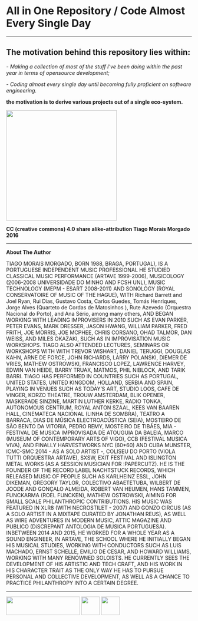 <div><p><h1> All in One Repository / Code Almost Every Single Day</h1></p></div>

---

<div><p><h2>The motivation behind this repository lies within:</h2><p/></div>
<div><i> - Making a collection of most of the stuff I've been doing within the past year in terms of opensource development;</i><p/>
<p><i> - Coding almost every single day until becoming fully proficient on software engineering.</i></p></p>
<p><b>the motivation is to derive various projects out of a single eco-system.</b></p></div>
<div><p><img src="https://media.licdn.com/mpr/mpr/shrinknp_200_200/AAEAAQAAAAAAAAz3AAAAJGI2YzljZTQzLWU0YzQtNDQzZi04MGFkLTM1MzViM2NlMjVkZg.jpg" height = "300" width = "300">
</p></div>
<div><p><b>CC (creative commons) 4.0 share alike-attribution Tiago Morais Morgado 2016</b></p></div>

---

<div><b>About The Author</b></div>
<div><p>TIAGO MORAIS MORGADO, BORN 1988, BRAGA, PORTUGAL), IS A PORTUGUESE INDEPENDENT MUSIC PROFESSIONAL HE STUDIED CLASSICAL MUSIC PERFORMANCE (ARTAVE 1999-2006), MUSICOLOGY (2006-2008 UNIVERSIDADE DO MINHO AND FCSH UNL), MUSIC TECHNOLOGY (MEPM - ESART 2008-2011) AND SONOLOGY (ROYAL CONSERVATOIRE OF MUSIC OF THE HAGUE), WITH Richard Barrett and Joel Ryan, Rui Dias, Gustavo Costa, Carlos Guedes, Tomás Henriques, Jorge Alves (Quarteto de Cordas de Matosinhos ), Rute Azevedo (Orquestra Nacional do Porto), and Ana Sério, among many others, AND BEGAN WORKING WITH LEADING IMPROVISERS IN 2010 SUCH AS EVAN PARKER, PETER EVANS, MARK DRESSER, JASON HWANG, WILLIAM PARKER, FRED FRITH, JOE MORRIS, JOE MCPHEE, CHRIS CORSANO, OHAD TALMOR, DAN WEISS, AND MILES OKAZAKI, SUCH AS IN IMPROVISATION MUSIC WORKSHOPS. TIAGO ALSO ATTENDED LECTURES, SEMINARS OR WORKSHOPS WITH WITH TREVOR WISHART, DANIEL TERUGGI, DOUGLAS KAHN, ARNE DE FORCE, JOHN RICHARDS, LARRY POLANSKI, DIEMER DE VRIES, MATHEW OSTROWSKI, FRANCISCO LOPEZ, LAWRENCE HARVEY, EDWIN VAN HEIDE, BARRY TRUAX, MATMOS, PHIL NIBLOCK, AND TARIK BARRI. TIAGO HAS PERFORMED IN COUNTRIES SUCH AS PORTUGAL, UNITED STATES, UNITED KINGDOM, HOLLAND, SERBIA AND SPAIN, PLAYING IN VENUES SUCH AS TODAY’S ART, STUDIO LOOS, CAFE DE VINGER, KORZO THEATRE, TROUW AMSTERDAM, BLIK OPENER, MASKERADE SINZINE, MARTIN LUTHER KERKE, RADIO TONKA, AUTONOMOUS CENTRUM, ROYAL ANTON SZAAL, KEES VAN BAAREN HALL, CINEMATECA NACIONAL (LINHA DE SOMBRA), TEATRO A BARRACA, DIAS DE MÚSICA ELECTROACÚSTICA (SEIA), MOSTEIRO DE SÃO BENTO DA VITORIA, PEDRO REMY, MOSTEIRO DE TIBÃES, MIA - FESTIVAL DE MUSICA IMPROVISADA DE ATOUGUIA DA BALEIA, MARCO (MUSEUM OF CONTEMPORARY ARTS OF VIGO), CCB (FESTIVAL MUSICA VIVA), AND FINALLY HARVESTWORKS NYC (60*60) AND CUBA MUNSTER, ICMC-SMC 2014 - AS A SOLO ARTIST -, COLISEU DO PORTO (VIOLA TUTTI ORQUESTRA ARTAVE), SXSW, EXIT FESTIVAL AND ISLINGTON METAL WORKS (AS A SESSION MUSICIAN FOR :PAPERCUTZ). HE IS THE FOUNDER OF THE RECORD LABEL NACHTSTUCK RECORDS, WHICH RELEASED MUSIC OF PEOPLE SUCH AS KARLHEINZ ESSL, JOHN DIKEMAN, GREGORY TAYLOR, COLECTIVO ABAETETUBA, WILBERT DE JOODE AND GONÇALO ALMEIDA, ROBERT VAN HEUMEN, HANS TAMMEN, FUNCKARMA (ROEL FUNCKEN), MATHEW OSTROWSKI, AIMING FOR SMALL SCALE PHILANTHROPIC CONTRIBUTIONS. HIS MUSIC WAS FEATURED IN XLR8 (WITH NECROSTILET - 2007) AND GONZO CIRCUS (AS A SOLO ARTIST IN A MIXTAPE CURATED BY JONATHAN REUS), AS WELL AS WIRE ADVENTURES IN MODERN MUSIC, ATTIC MAGAZINE AND PUBLICO (DiSCREPANT ANTOLOGIA DE MUSICA PORTUGUESA). INBETWEEN 2014 AND 2015, HE WORKED FOR A WHOLE YEAR AS A SOUND ENGINEER, IN ARTAVE, THE SCHOOL WHERE HE INITIALLY BEGAN HIS MUSICAL STUDIES, WORKING WITH CONDUCTORS SUCH AS LUIS MACHADO, ERNST SCHELLE, EMILIO DE CESAR, AND HOWARD WILLIAMS, WORKING WITH MANY RENOWNED SOLOISTS. HE CURRENTLY SEES THE DEVELOPMENT OF HIS ARTISTIC AND TECH CRAFT, AND HIS WORK IN HIS CHARACTER TRAIT AS THE ONLY WAY HE HAS TO PURSUE PERSONAL AND COLLECTIVE DEVELOPMENT, AS WELL AS A CHANCE TO PRACTICE PHILANTHROPY INTO A CERTAIN DEGREE.</p></div>

---

<div><p>
<img src="https://assets-cdn.github.com/images/modules/logos_page/GitHub-Logo.png" width=200 height=50><img/>
<img src="http://mirrors.creativecommons.org/presskit/icons/cc.large.png" width=50 height=50></img>
<img src="https://i.vimeocdn.com/portrait/8650129_300x300" width=50 height=50></img>
</p></div>
